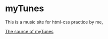 # myTunes

This is a music site for html-css practice by me,

[The source of myTunes](https://jolly-kalam-23776e.netlify.app/mytunes/)
